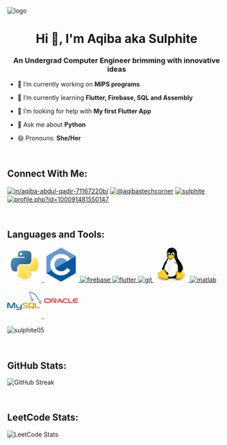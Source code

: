 ![logo](https://github.com/Sulphite05/Sulphite05/blob/main/banner%20link.png)

<h1 align="center">Hi 👋, I'm Aqiba aka Sulphite</h1>
<h3 align="center">An Undergrad Computer Engineer brimming with innovative ideas</h3>

- 🔭 I’m currently working on **MIPS programs**

- 🌱 I’m currently learning **Flutter, Firebase, SQL and Assembly**

- 🤝 I’m looking for help with **My first Flutter App**
  
- 💬 Ask me about **Python**

- 😄 Pronouns: **She/Her**
<br />

<h2 align="left">Connect With Me:</h2>
<p align="left">
<a href="https://linkedin.com/in/aqiba-abdul-qadir-71167220b/" target="blank"><img align="center" src="https://raw.githubusercontent.com/rahuldkjain/github-profile-readme-generator/master/src/images/icons/Social/linked-in-alt.svg" alt="in/aqiba-abdul-qadir-71167220b/" height="70" width="80" /></a>
<a href="https://www.youtube.com/c/@aqibastechcorner" target="blank"><img align="center" src="https://raw.githubusercontent.com/rahuldkjain/github-profile-readme-generator/master/src/images/icons/Social/youtube.svg" alt="@aqibastechcorner" height="70" width="80" /></a>
<a href="https://www.leetcode.com/sulphite" target="blank"><img align="center" src="https://raw.githubusercontent.com/rahuldkjain/github-profile-readme-generator/master/src/images/icons/Social/leet-code.svg" alt="sulphite" height="70" width="80" /></a>
<a href="https://fb.com/profile.php?id=100091481550147" target="blank"><img align="center" src="https://raw.githubusercontent.com/rahuldkjain/github-profile-readme-generator/master/src/images/icons/Social/facebook.svg" alt="profile.php?id=100091481550147" height="70" width="80" /></a>
</p>

<br /> 
<h2 align="left">Languages and Tools:</h2>
<p align="left"> <a href="https://www.python.org" target="_blank" rel="noreferrer"> <img src="https://raw.githubusercontent.com/devicons/devicon/master/icons/python/python-original.svg" alt="python" width="80" height="80"/> </a>
<a href="https://www.cprogramming.com/" target="_blank" rel="noreferrer"> <img src="https://raw.githubusercontent.com/devicons/devicon/master/icons/c/c-original.svg" alt="c" width="80" height="80"/> </a> <a href="https://firebase.google.com/" target="_blank" rel="noreferrer"> <img src="https://www.vectorlogo.zone/logos/firebase/firebase-icon.svg" alt="firebase" width="80" height="80"/> </a> <a href="https://flutter.dev" target="_blank" rel="noreferrer"> <img src="https://www.vectorlogo.zone/logos/flutterio/flutterio-icon.svg" alt="flutter" width="80" height="80"/> </a> <a href="https://git-scm.com/" target="_blank" rel="noreferrer"> <img src="https://www.vectorlogo.zone/logos/git-scm/git-scm-icon.svg" alt="git" width="80" height="80"/> </a> <a href="https://www.linux.org/" target="_blank" rel="noreferrer"> <img src="https://raw.githubusercontent.com/devicons/devicon/master/icons/linux/linux-original.svg" alt="linux" width="80" height="80"/> </a> <a href="https://www.mathworks.com/" target="_blank" rel="noreferrer"> <img src="https://upload.wikimedia.org/wikipedia/commons/2/21/Matlab_Logo.png" alt="matlab" width="80" height="80"/> </a> <a href="https://www.mysql.com/" target="_blank" rel="noreferrer"> <img src="https://raw.githubusercontent.com/devicons/devicon/master/icons/mysql/mysql-original-wordmark.svg" alt="mysql" width="80" height="80"/> </a> <a href="https://www.oracle.com/" target="_blank" rel="noreferrer"> <img src="https://raw.githubusercontent.com/devicons/devicon/master/icons/oracle/oracle-original.svg" alt="oracle" width="80" height="80"/> </a> </p>

<p><img align="center" src="https://github-readme-stats.vercel.app/api/top-langs?username=sulphite05&show_icons=true&locale=en&layout=compact" alt="sulphite05" /></p>
<br /> 
<h2 align="left">GitHub Stats:</h2>

<p><img src="https://github-readme-streak-stats.herokuapp.com?user=Sulphite05&theme=radical" alt="GitHub Streak" alt="sulphite05"/></p>
<br /> 
<h2 align="left">LeetCode Stats:</h2>

![LeetCode Stats](https://leetcard.jacoblin.cool/sulphite?theme=dark&font=Encode%20Sans%20Semi%20Expanded&ext=heatmap)

